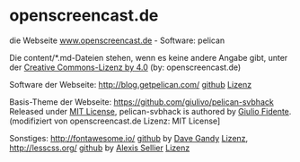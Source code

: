 # openscreencast.de
die Webseite www.openscreencast.de - Software: pelican

Die content/*.md-Dateien stehen, wenn es keine andere Angabe gibt, unter der [Creative Commons-Lizenz by 4.0](https://creativecommons.org/licenses/by/4.0/) (by: openscreencast.de)

Software der Webseite: http://blog.getpelican.com/ [github](https://github.com/getpelican/pelican) [Lizenz](https://github.com/getpelican/pelican/blob/master/LICENSE)

Basis-Theme der Webseite: https://github.com/giulivo/pelican-svbhack Released under [MIT License](https://github.com/gfidente/pelican-svbhack/blob/master/LICENSE), pelican-svbhack is authored by [Giulio Fidente](https://github.com/gfidente). (modifiziert von openscreencast.de Lizenz: MIT License]

Sonstiges: http://fontawesome.io/ [github](https://github.com/FortAwesome/Font-Awesome) by [Dave Gandy](https://twitter.com/davegandy) [Lizenz](http://fontawesome.io/license/), http://lesscss.org/ [github](https://github.com/less/less.js) by [Alexis Sellier](http://cloudhead.io/)  [Lizenz](https://github.com/less/less.js/blob/3.x/LICENSE)


